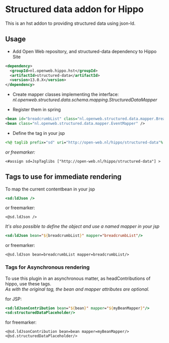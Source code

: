 # Structured data addon for Hippo
This is an hst addon to providing structured data using json-ld.

## Usage
  * Add Open Web repository, and structured-data dependency to Hippo Site  
  ```XML
<dependency>
    <groupId>nl.openweb.hippo.hst</groupId>
    <artifactId>structured-data</artifactId>
    <version>13.0.X</version>
</dependency>
  ```

  * Create mapper classes implementing the interface: *nl.openweb.structured.data.schema.mapping.StructuredDataMapper*

  * Register them in spring
  ```XML
  <bean id="breadcrumbList" class="nl.openweb.structured.data.mapper.BreadCrumbListMapper" />
  <bean class="nl.openweb.structured.data.mapper.EventMapper" />
  ```
  * Define the tag in your jsp  
  ```JSP 
  <%@ taglib prefix="sd" uri="http://open-web.nl/hippo/structured-data"% > 
  ```
  
  *or freemarker:*  
  ```FTL
  <#assign sd=JspTaglibs ["http://open-web.nl/hippo/structured-data"] >
  ```
  
## Tags to use for immediate rendering
To map the current contentbean in your jsp
```JSP
<sd:ldJson />
```
or freemarker:
```FTL 
<@sd.ldJson /> 
```
*It's also possible to define the object and use a named mapper in your jsp*
```JSP
<sd:ldJson bean="${breadcrumbList}" mapper="breadcrumbList"/>
```
or freemarker:
```FTL
<@sd.ldJson bean=breadcrumbList mapper=breadcrumbList/>
```

### Tags for Asynchronous rendering
To use this plugin in an asynchronous matter, as headContributions of hippo, use these tags.  
*As with the original tag, the bean and mapper attributes are optional.*  

for JSP:
```JSP
<sd:ldJsonContribution bean="${bean}" mapper="${myBeanMapper}"/> 
<sd:structuredDataPlaceholder/>
```
for freemarker:
```FTL
<@sd.ldJsonContribution bean=bean mapper=myBeanMapper/> 
<@sd.structuredDataPlaceholder/>
```
